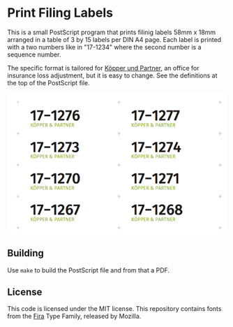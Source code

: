 
# Print Filing Labels

This is a small PostScript program that prints filinig labels 58mm x
18mm arranged in a table of 3 by 15 labels per DIN A4 page. Each label
is printed with a two numbers like in "17-1234" where the second number
is a sequence number.

The specific format is tailored for [Köpper und
Partner](https://www.schaden-manager.de), an office for insurance loss
adjustment, but it is easy to change. See the definitions at the top of
the PostScript file.

![](labels.png)

## Building

Use `make` to build the PostScript file and from that a PDF.

## License

This code is licensed under the MIT license. This repository contains
fonts from the [Fira](https://github.com/mozilla/Fira) Type Family,
released by Mozilla.






